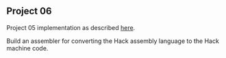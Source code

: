 ## Project 06

Project 05 implementation as described [here](//nand2tetris.org/05.php).

Build an assembler for converting the Hack assembly language to the Hack machine code.
